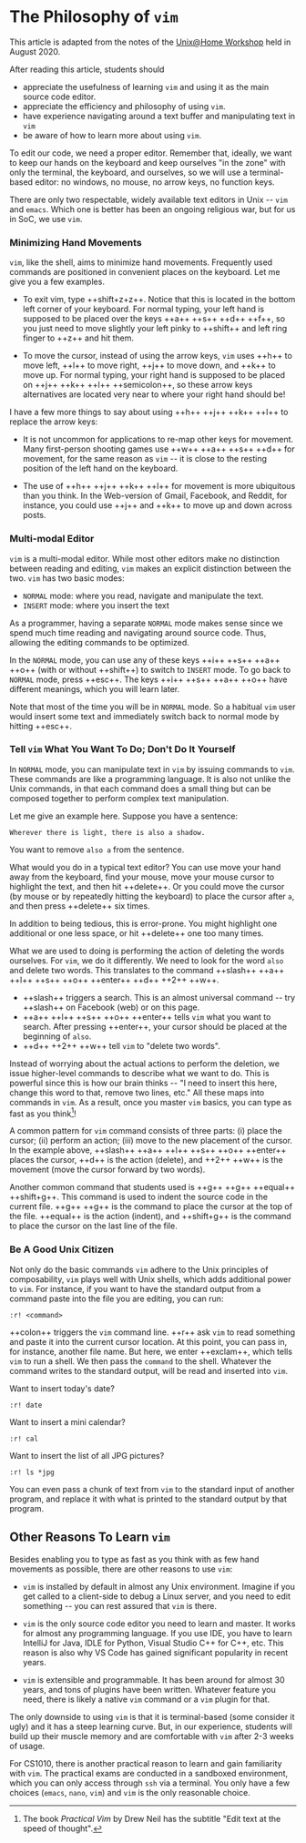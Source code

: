 # The Philosophy of `vim`

This article is adapted from the notes of the [Unix@Home Workshop](https://nus-unix-workshop.github.io/2021-s1) 
held in August 2020.

After reading this article, students should

- appreciate the usefulness of learning `vim` and using it as the main source code editor.
- appreciate the efficiency and philosophy of using `vim`.
- have experience navigating around a text buffer and manipulating text in `vim`
- be aware of how to learn more about using `vim`.

To edit our code, we need a proper editor.  Remember that, ideally, we want to keep our hands on the keyboard and keep ourselves "in the zone" with only the terminal, the keyboard, and ourselves, so we will use a terminal-based editor: no windows, no mouse, no arrow keys, no function keys.

There are only two respectable, widely available text editors in Unix -- `vim` and `emacs`.  Which one is better has been an ongoing religious war, but for us in SoC, we use `vim`.

### Minimizing Hand Movements

`vim`, like the shell, aims to minimize hand movements.  Frequently used commands are positioned in convenient places on the keyboard.  Let me give you a few examples.

- To exit vim, type ++shift+z+z++.  Notice that this is located in the bottom left corner of your keyboard.  For normal typing, your left hand is supposed to be placed over the keys ++a++ ++s++ ++d++ ++f++, so you just need to move slightly your left pinky to ++shift++ and left ring finger to ++z++ and hit them.

- To move the cursor, instead of using the arrow keys, `vim` uses ++h++ to move left, ++l++ to move right, ++j++ to move down, and ++k++ to move up.  For normal typing, your right hand is supposed to be placed on ++j++ ++k++ ++l++ ++semicolon++, so these arrow keys alternatives are located very near to where your right hand should be!

I have a few more things to say about using ++h++ ++j++ ++k++ ++l++ to replace the arrow keys:

- It is not uncommon for applications to re-map other keys for movement.  Many first-person shooting games use ++w++ ++a++ ++s++ ++d++ for movement, for the same reason as `vim` -- it is close to the resting position of the left hand on the keyboard.

- The use of ++h++ ++j++ ++k++ ++l++ for movement is more ubiquitous than you think.  In the Web-version of Gmail, Facebook, and Reddit, for instance, you could use ++j++ and ++k++ to move up and down across posts.

### Multi-modal Editor

`vim` is a multi-modal editor.  While most other editors make no distinction between reading and editing, `vim` makes an explicit distinction between the two.  `vim` has two basic modes:

- `NORMAL` mode: where you read, navigate and manipulate the text.
- `INSERT` mode: where you insert the text

As a programmer, having a separate `NORMAL` mode makes sense since we spend much time reading and navigating around source code.  Thus, allowing the editing commands to be optimized.

In the `NORMAL` mode, you can use any of these keys ++i++ ++s++ ++a++ ++o++ (with or without ++shift++) to switch to `INSERT` mode.  To go back to `NORMAL` mode, press ++esc++.  The keys ++i++ ++s++ ++a++ ++o++ have different meanings, which you will learn later.

Note that most of the time you will be in `NORMAL` mode.  So a habitual `vim` user would insert some text and immediately switch back to normal mode by hitting ++esc++.

### Tell `vim` What You Want To Do; Don't Do It Yourself

In `NORMAL` mode, you can manipulate text in `vim` by issuing commands to `vim`.  These commands are like a programming language.  It is also not unlike the Unix commands, in that each command does a small thing but can be composed together to perform complex text manipulation.

Let me give an example here.  Suppose you have a sentence:

```
Wherever there is light, there is also a shadow.
```

You want to remove `also a` from the sentence.

What would you do in a typical text editor?  You can use move your hand away from the keyboard, find your mouse, move your mouse cursor to highlight the text, and then hit ++delete++.  Or you could move the cursor (by mouse or by repeatedly hitting the keyboard) to place the cursor after `a`, and then press ++delete++ six times.

In addition to being tedious, this is error-prone.  You might highlight one additional or one less space, or hit ++delete++ one too many times.

What we are used to doing is performing the action of deleting the words ourselves.  For `vim`, we do it differently.  We need to look for the word `also` and delete two words.  This translates to the command ++slash++ ++a++ ++l++ ++s++ ++o++ ++enter++ ++d++ ++2++ ++w++.

- ++slash++ triggers a search.  This is an almost universal command -- try ++slash++ on Facebook (web) or on this page.
- ++a++ ++l++ ++s++ ++o++ ++enter++ tells `vim` what you want to search.
After pressing ++enter++, your cursor should be placed at the beginning of `also`.
- ++d++ ++2++ ++w++ tell `vim` to "delete two words".

Instead of worrying about the actual actions to perform the deletion, we issue higher-level commands to describe what we want to do.  This is powerful since this is how our brain thinks -- "I need to insert this here, change this word to that, remove two lines, etc."  All these maps into commands in `vim`.  As a result, once you master `vim` basics, you can type as fast as you think[^3]!

A common pattern for `vim` command consists of three parts: (i) place the cursor; (ii) perform an action; (iii) move to the new placement of the cursor.  In the example above,
++slash++ ++a++ ++l++ ++s++ ++o++ ++enter++ places the cursor, ++d++ is the action (delete), and ++2++ ++w++ is the movement (move the cursor forward by two words).

Another common command that students used is ++g++ ++g++ ++equal++ ++shift+g++.  This command is used to indent the source code in the current file.  ++g++ ++g++ is the command to place the cursor at the top of the file.  ++equal++ is the action (indent), and ++shift+g++ is the command to place the cursor on the last line of the file.

### Be A Good Unix Citizen
Not only do the basic commands `vim` adhere to the Unix principles of composability, `vim` plays well with Unix shells, which adds additional power to `vim`.  For instance, if you want to have the standard output from a command paste into the file you are editing, you can run:

```
:r! <command>
```
++colon++ triggers the `vim` command line.  ++r++ ask `vim` to read something and paste it into the current cursor location.  At this point, you can pass in, for instance, another file name.  But here, we enter
++exclam++, which tells `vim` to run a shell.  We then pass the `command` to the shell.  Whatever the command writes to the standard output, will be read and inserted into `vim`.

Want to insert today's date?
```
:r! date
```

Want to insert a mini calendar?
```
:r! cal
```

Want to insert the list of all JPG pictures?
```
:r! ls *jpg
```

You can even pass a chunk of text from `vim` to the standard input of another program, and replace it with what is printed to the standard output
by that program.

## Other Reasons To Learn `vim`

Besides enabling you to type as fast as you think with as few hand movements as possible, there are other reasons to use `vim`:

- `vim` is installed by default in almost any Unix environment.  Imagine if you get called to a client-side to debug a Linux server, and you need to edit something -- you can rest assured that `vim` is there.

- `vim` is the only source code editor you need to learn and master.  It works for almost any programming language.  If you use IDE, you have to learn IntelliJ for Java, IDLE for Python, Visual Studio C++ for C++, etc.  This reason is also why VS Code has gained significant popularity in recent years.

- `vim` is extensible and programmable.  It has been around for almost 30 years, and tons of plugins have been written.  Whatever feature you need, there is likely a native `vim` command or a `vim` plugin for that.

The only downside to using `vim` is that it is terminal-based (some consider it ugly) and it has a steep learning curve.  But, in our experience, students will build up their muscle memory and are comfortable with `vim` after 2-3 weeks of usage.

For CS1010, there is another practical reason to learn and gain familiarity with `vim`.  The practical exams are conducted in a sandboxed environment, which you can only access through `ssh` via a terminal.  You only have a few choices (`emacs`, `nano`, `vim`) and `vim` is the only reasonable choice. 

[^3]: The book _Practical Vim_ by Drew Neil has the subtitle "Edit text at the speed of thought".
